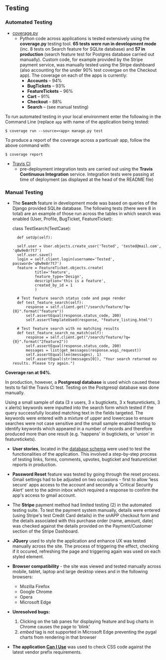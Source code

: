 ## Testing

### Automated Testing
- [coverage.py](https://coverage.readthedocs.io/en/coverage-4.5.1/)
    - Python code across applications is tested extensively using the **coverage.py** testing tool. **65 tests were run in development mode** (inc. 8 tests on Search feature for SQLite database) and **57 in production** (search feature test for Postgres database carried out manually). Custom code, for example provided by the Stripe payment service, was manually tested using the Stripe dashboard (also accounting for the under 90% test covergae on the Checkout app). The coverage on each of the apps is currently:
        - **Accounts** – 94%
        - **BugTickets** – 93%
        - **FeatureTickets** – 96%
        - **Cart** – 91%
        - **Checkout** – 88%
        - **Search** – (see manual testing)

To run automated testing in your local environment enter the following in the Command Line (replace ```app``` with name of the application being tested:

```$ coverage run --source=<app> manage.py test``` 

To produce a report of the coverage across a particualr app, follow the above command with:

```$ coverage report```

- [Travis CI](https://bower.io)
    - pre-deployment integration tests are carried out using the **Travis Continuous Integration** service. Integration tests were passing at time of deployment (as displayed at the head of the README file)

### Manual Testing
- The **Search** feature in development mode was based on queries of the Django provided SQLite database. The following tests (there were 8 in total) are an example of those run across the tables in which search was enabled (User, Profile, BugTicket, FeatureTicket):


    class TestSearch(TestCase):

        def setUp(self):
    
        self.user = User.objects.create_user('Tested', 'tested@mail.com', 'q0w9e8r7t7')
        self.user.save()
        login = self.client.login(username='Tested', password='q0w9e8r7t7')
        feature = FeatureTicket.objects.create(
                title='feature', 
                feature_type='Design', 
                description='this is a feature',
                created_by_id = 1
                )
    
        # Test feature search status code and page render
        def test_feature_search(self):
            response = self.client.get("/search/feature/?q={0}".format("feature"))
            self.assertEqual(response.status_code, 200)
            self.assertTemplateUsed(response, "feature_listing.html")    
    
        # Test feature search with no matching results
        def test_feature_search_no_match(self):
            response = self.client.get("/search/feature/?q={0}".format("2feature2"))
            self.assertEqual(response.status_code, 200)
            messages = list(get_messages(response.wsgi_request))
            self.assertEqual(len(messages), 1)
            self.assertEqual(str(messages[0]), "Your search returned no results. Please try again.")

**Coverage ran at 94%**.

In production, however, a **Postgresql database** is used which caused these tests to fail the Travis CI test. Testing on the Postgresql database was done manually. 

Using a small sample of data (3 x users, 3 x bugtickets, 3 x featuretickets, 3 x alerts) keywords were inputted into the search form which tested if the query successfully located matching text in the fields targeted. The keywords were entered with a mixture of upper and lowercase to ensure searches were not case sensitive and the small sample enabled testing to identify keywords which appeared in a number of records and therefore produced more than one result (e.g. 'happens' in bugtickets, or 'union' in featuretickets).

- **User stories**, located in the [database schema](database_schema/db_schema.md) were used to test the functionalities of the application. This involved a step-by-step process of testing links, forms, comments, upvotes, bugticket and featureticket reports in production.

- **Password Reset** feature was tested by going through the reset process. Gmail settings had to be adjusted on two occasions - first to allow 'less secure' apps access to the account and secondly a 'Critical Security Alert' sent to the admin inbox which required a response to confirm the app's access to gmail account.

- The **Stripe** payment method had limited testing (2) in the automated testing suite. To test the payment system manually, details were entered (using Stripe's test Credit Card details) in the snAPP checkout form and the details associated with this purchase order (name, amount, date( was checked against the details provided on the Payment/Customer section of the Stripe Dashboard. 

- **JQuery** used to style the application and enhance UX was tested manually across the site. The process of triggering the effect, checking if it occured, refreshing the page and triggering again was used on each styled element.

- **Browser compatibility** - the site was viewed and tested manually across mobile, tablet, laptop and large desktop views and in the following browsers:
  - Mozilla Firefox
  - Google Chrome
  - Opera
  - Microsoft Edge

- **Unresolved bugs:**
    1. Clicking on the tab panes for displaying feature and bug charts in Chrome causes the page to 'blink'
    2. *embed* tag is not supported in Microsoft Edge preventing the pygal charts from rendering in that browser


- **The application [Can I Use](https://www.caniuse.com)** was used to check CSS code against the latest vendor prefix requirements.